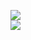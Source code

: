 [![](https://img.shields.io/badge/Made%20With-Github%20Spray-lightgrey.svg?style=for-the-badge&logo=github)](https://github.com/Annihil/github-spray#10729)  
[![](https://i.imgur.com/2DrTn0Z.gif)](https://github.com/Annihil/github-spray)